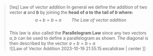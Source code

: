 >[!eq] Law of vector addition
>In general we define the addition of two vector **$a$** and **$b$** by joining the **head of $a$ to the tail of $b$ where:**
>$$a+b =  b+a\quad\quad The\: Law\:of\:vector\:addition$$
><br>
>This law is also called the **Parallelogram Law** since any two vectors $a,b$ can be used to define a parallelogram as shown.
>The diagonal is then described by the vector $a+b = b+a$
><br>
>![[Law of Vector Addition 2023-10-19 21.55.15.excalidraw | center ]]
